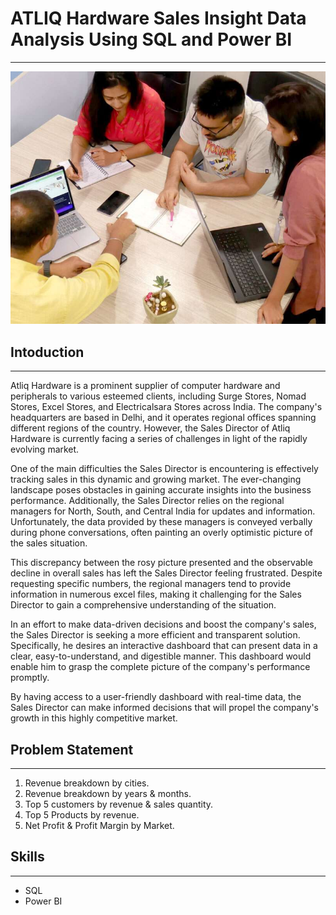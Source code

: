 # ATLIQ Hardware Sales Insight Data Analysis Using SQL and Power BI
___
![](Intro_Photo.jpg)

## Intoduction
---
Atliq Hardware is a prominent supplier of computer hardware and peripherals to various esteemed clients, including Surge Stores, Nomad Stores, Excel Stores, and Electricalsara Stores across India. The company's headquarters are based in Delhi, and it operates regional offices spanning different regions of the country. However, the Sales Director of Atliq Hardware is currently facing a series of challenges in light of the rapidly evolving market.

One of the main difficulties the Sales Director is encountering is effectively tracking sales in this dynamic and growing market. The ever-changing landscape poses obstacles in gaining accurate insights into the business performance. Additionally, the Sales Director relies on the regional managers for North, South, and Central India for updates and information. Unfortunately, the data provided by these managers is conveyed verbally during phone conversations, often painting an overly optimistic picture of the sales situation.

This discrepancy between the rosy picture presented and the observable decline in overall sales has left the Sales Director feeling frustrated. Despite requesting specific numbers, the regional managers tend to provide information in numerous excel files, making it challenging for the Sales Director to gain a comprehensive understanding of the situation.

In an effort to make data-driven decisions and boost the company's sales, the Sales Director is seeking a more efficient and transparent solution. Specifically, he desires an interactive dashboard that can present data in a clear, easy-to-understand, and digestible manner. This dashboard would enable him to grasp the complete picture of the company's performance promptly.

By having access to a user-friendly dashboard with real-time data, the Sales Director can make informed decisions that will propel the company's growth in this highly competitive market.

## Problem Statement
---
1.  Revenue breakdown by cities.
2.  Revenue breakdown by years & months. 
3.  Top 5 customers by revenue & sales quantity.
4.  Top 5 Products by revenue.
5.  Net Profit & Profit Margin by Market.

## Skills
---
- SQL
- Power BI

